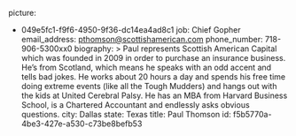 picture:
  - 049e5fc1-f9f6-4950-9f36-dc14ea4ad8c1
job: Chief Gopher
email_address: pthomson@scottishamerican.com
phone_number: 718-906-5300xx0
biography: >
  Paul represents Scottish American Capital which was founded in 2009 in order to purchase an
  insurance business. He’s from Scotland, which means he speaks with an odd accent and tells bad
  jokes. He works about 20 hours a day and spends his free time doing extreme events (like all the
  Tough Mudders) and hangs out with the kids at United Cerebral Palsy. He has an MBA from Harvard
  Business School, is a Chartered Accountant and endlessly asks obvious questions.
city: Dallas
state: Texas
title: Paul Thomson
id: f5b5770a-4be3-427e-a530-c73be8befb53
